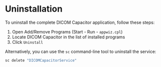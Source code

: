 # Uninstallation

To uninstall the complete DICOM Capacitor application, follow these steps:

1. Open Add/Remove Programs (Start - Run - `appwiz.cpl`)
2. Locate DICOM Capacitor in the list of installed programs
3. Click `Uninstall`

Alternatively, you can use the `sc` command-line tool to uninstall the service:

```cmd
sc delete "DICOMCapacitorService"
```

